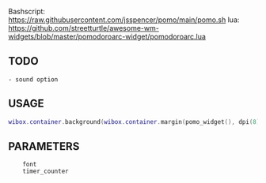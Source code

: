 Bashscript: https://raw.githubusercontent.com/jsspencer/pomo/main/pomo.sh
lua: https://github.com/streetturtle/awesome-wm-widgets/blob/master/pomodoroarc-widget/pomodoroarc.lua

TODO
----
	- sound option

USAGE
----
```lua
wibox.container.background(wibox.container.margin(pomo_widget(), dpi(8), dpi(10)), vol_bg),
```

PARAMETERS
---
```
	font
	timer_counter
```
